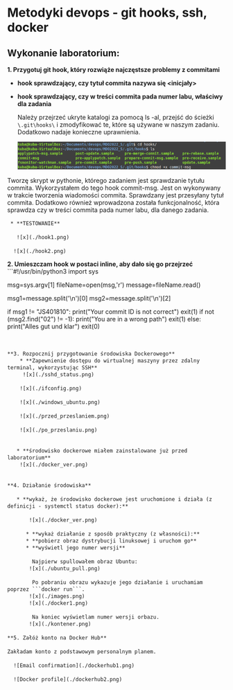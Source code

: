 # Metodyki devops - git hooks, ssh, docker

## Wykonanie laboratorium:


**1. Przygotuj git hook, który rozwiąże najczęstsze problemy z commitami**   
   * **hook sprawdzający, czy tytuł commita nazywa się <inicjały><numer indeksu>**
   * **hook sprawdzający, czy w treści commita pada numer labu, właściwy dla zadania**

      Należy przejrzeć ukryte katalogi za pomocą ls -al, przejść do ścieżki ``` \.git\hooks\ ``` i zmodyfikować te, które są używane w naszym zadaniu. Dodatkowo nadaje konieczne uprawnienia.

      ![x](./hooks.png)

Tworzę skrypt w pythonie, którego zadaniem jest sprawdzanie tytułu commita. Wykorzystałem do tego hook commit-msg. Jest on wykonywany w trakcie tworzenia wiadomości commita. Sprawdzany jest przesyłany tytuł commita. Dodatkowo również wprowadzona została funkcjonalność, która sprawdza czy w treści commita pada numer labu, dla danego zadania.

     * **TESTOWANIE**
        
       ![x](./hook1.png)  

      ![x](./hook2.png)

**2. Umieszczam hook w postaci inline, aby dało się go przejrzeć**
    ```#!/usr/bin/python3 
import sys 

msg=sys.argv[1] 
fileName=open(msg,'r') 
message=fileName.read() 

msg1=message.split('\n')[0] 
msg2=message.split('\n')[2] 

if msg1 != "JS401810": 
    print("Your commit ID is not correct") 
    exit(1) 
if not (msg2.find("02") != -1): 
     print("You are in a wrong path") 
     exit(1) 
else: print("Alles gut und klar") 
exit(0)
```   
  

**3. Rozpocznij przygotowanie środowiska Dockerowego**
    * **Zapewnienie dostępu do wirtualnej maszyny przez zdalny terminal, wykorzystując SSH**
     ![x](./sshd_status.png)

    ![x](./ifconfig.png)

    ![x](./windows_ubuntu.png)

    ![x](./przed_przeslaniem.png)

    ![x](./po_przeslaniu.png)

        
   * **środowisko dockerowe miałem zainstalowane już przed laboratorium**
    ![x](./docker_ver.png)
    

**4. Działanie środowiska**

   * **wykaż, że środowisko dockerowe jest uruchomione i działa (z definicji - systemctl status docker):**

       ![x](./docker_ver.png)
  
      * **wykaż działanie z sposób praktyczny (z własności):**
      * **pobierz obraz dystrybucji linuksowej i uruchom go**
      * **wyświetl jego numer wersji**

        Najpierw spullowałem obraz Ubuntu:
       ![x](./ubuntu_pull.png)

        Po pobraniu obrazu wykazuje jego działanie i uruchamiam poprzez ```docker run```.
       ![x](./images.png)
       ![x](./docker1.png)

        Na koniec wyświetlam numer wersji orbazu.
       ![x](./kontener.png)       

**5. Załóż konto na Docker Hub**

Zakładam konto z podstawowym personalnym planem.

  ![Email confirmation](./dockerhub1.png)

  ![Docker profile](./dockerhub2.png)

